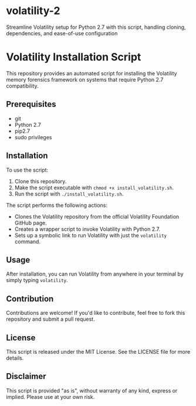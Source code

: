 # volatility-2
Streamline Volatility setup for Python 2.7 with this script, handling cloning, dependencies, and ease-of-use configuration

# Volatility Installation Script

This repository provides an automated script for installing the Volatility memory forensics framework on systems that require Python 2.7 compatibility.

## Prerequisites

- git
- Python 2.7
- pip2.7
- sudo privileges

## Installation

To use the script:

1. Clone this repository.
2. Make the script executable with `chmod +x install_volatility.sh`.
3. Run the script with `./install_volatility.sh`.

The script performs the following actions:

- Clones the Volatility repository from the official Volatility Foundation GitHub page.
- Creates a wrapper script to invoke Volatility with Python 2.7.
- Sets up a symbolic link to run Volatility with just the `volatility` command.

## Usage

After installation, you can run Volatility from anywhere in your terminal by simply typing `volatility`.

## Contribution

Contributions are welcome! If you'd like to contribute, feel free to fork this repository and submit a pull request.

## License

This script is released under the MIT License. See the LICENSE file for more details.

## Disclaimer

This script is provided "as is", without warranty of any kind, express or implied. Please use at your own risk.
